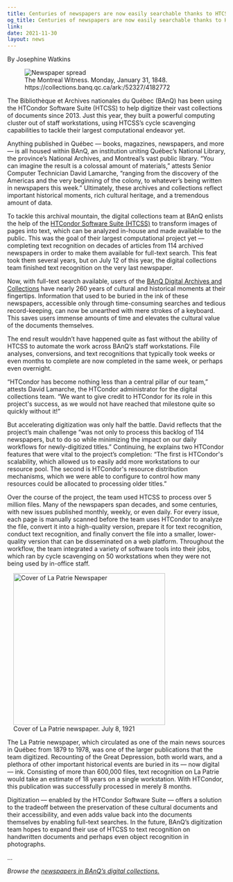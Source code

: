 ```yaml
---
title: Centuries of newspapers are now easily searchable thanks to HTCSS 
og_title: Centuries of newspapers are now easily searchable thanks to HTCSS
link: 
date: 2021-11-30
layout: news
---
```



By Josephine Watkins

<figure>
  <img src="{{ '/assets/images/banq-mw.jpg' | relative_url }}" alt="Newspaper spread"/>
  <figcaption class="figure-caption">The Montreal Witness. Monday, January 31, 1848. https://collections.banq.qc.ca/ark:/52327/4182772 <br/></figcaption>
</figure>  


The Bibliothèque et Archives nationales du Québec (BAnQ) has been using the HTCondor Software Suite (HTCSS) to help digitize their vast collections of documents 
since 2013. Just this year, they built a powerful computing cluster out of staff workstations, using HTCSS’s cycle scavenging capabilities to tackle their largest 
computational endeavor yet.

Anything published in Québec –– books, magazines, newspapers, and more –– is all housed within BAnQ, an institution uniting Québec’s National Library, the 
province’s National Archives, and Montreal’s vast public library. “You can imagine the result is a colossal amount of materials,” attests Senior Computer 
Technician David Lamarche, “ranging from the discovery of the Americas and the very beginning of the colony, to whatever’s being written in newspapers this week.” 
Ultimately, these archives and collections reflect important historical moments, rich cultural heritage, and a tremendous amount of data.

To tackle this archival mountain, the digital collections team at BAnQ enlists the help of the [HTCondor Software Suite (HTCSS)](https://research.cs.wisc.edu/htcondor/) 
to transform images of pages into text, which can be analyzed in-house and made available to the public. This was the goal of their largest computational project yet –– 
completing text recognition on decades of articles from 114 archived newspapers in order to make them available for full-text search. This feat took them several years, 
but on July 12 of this year, the digital collections team finished text recognition on the very last newspaper.

Now, with full-text search available, users of the [BAnQ Digital Archives and Collections](https://numerique.banq.qc.ca/) have nearly 260 years of cultural and 
historical moments at their fingertips. Information that used to be buried in the ink of these newspapers, accessible only through time-consuming searches and 
tedious record-keeping, can now be unearthed with mere strokes of a keyboard. This saves users immense amounts of time and elevates the cultural value of the 
documents themselves.

The end result wouldn’t have happened quite as fast without the ability of HTCSS to automate the work across BAnQ’s staff workstations. File analyses, conversions, 
and text recognitions that typically took weeks or even months to complete are now completed in the same week, or perhaps even overnight. 

“HTCondor has become nothing less than a central pillar of our team,” attests David Lamarche, the HTCondor administrator for the digital collections team. 
“We want to give credit to HTCondor for its role in this project's success, as we would not have reached that milestone quite so quickly without it!”

But accelerating digitization was only half the battle. David reflects that the project’s main challenge “was not only to process this backlog of 114 newspapers, 
but to do so while minimizing the impact on our daily workflows for newly-digitized titles.” Continuing, he explains two HTCondor features that were vital to the 
project’s completion: “The first is HTCondor's scalability, which allowed us to easily add more workstations to our resource pool. The second is HTCondor's 
resource distribution mechanisms, which we were able to configure to control how many resources could be allocated to processing older titles.”

Over the course of the project, the team used HTCSS to process over 5 million files. Many of the newspapers span decades, and some centuries, with new issues 
published monthly, weekly, or even daily. For every issue, each page is manually scanned before the team uses HTCondor to analyze the file, convert it into a 
high-quality version, prepare it for text recognition, conduct text recognition, and finally convert the file into a smaller, lower-quality version that can be 
disseminated on a web platform. Throughout the workflow, the team integrated a variety of software tools into their jobs, which ran by cycle scavenging on 50 
workstations when they were not being used by in-office staff.

<figure class="figure float-right" style="margin-left: 1em">
  <img src="{{site.baseurl}}/assets/images/banq-patrie.jpg" class="figure-img img-fluid rounded" alt="Cover of La Patrie Newspaper" width="350px">
  <figcaption class="figure-caption">Cover of La Patrie newspaper. July 8, 1921<br/></figcaption>
</figure>

The La Patrie newspaper, which circulated as one of the main news sources in Québec from 1879 to 1978, was one of the larger publications that the team digitized. 
Recounting of the Great Depression, both world wars, and a plethora of other important historical events are buried in its –– now digital –– ink. Consisting of 
more than 600,000 files, text recognition on La Patrie would take an estimate of 18 years on a single workstation. With HTCondor, this publication was successfully 
processed in merely 8 months.

Digitization –– enabled by the HTCondor Software Suite –– offers a solution to the tradeoff between the preservation of these cultural documents and their 
accessibility, and even adds value back into the documents themselves by enabling full-text searches. In the future, BAnQ’s digitization team hopes to expand their 
use of HTCSS to text recognition on handwritten documents and perhaps even object recognition in photographs.

... 

*Browse the [newspapers in BAnQ’s digital collections.](https://numerique.banq.qc.ca/rechercheExterne/encoded/Kg==/false/D/asc/W3sibm9tIjoiY29ycHVzIiwidmFsZXVyIjoiUGF0cmltb2luZSUyMHF1w6liw6ljb2lzIn0seyJub20iOiJ0eXBlX2RvY19mIiwidmFsZXVyIjoiUmV2dWVzJTIwZXQlMjBqb3VybmF1eCJ9LHsibm9tIjoiYXZlY190ZXh0ZV9pbnRlZ3JhbCIsInZhbGV1ciI6Im5vbiJ9LHsibm9tIjoiZ2VucmVfZiIsInZhbGV1ciI6IkpvdXJuYXV4In1d/Liste%20de%20r%C3%A9sultats/true/false/)*
